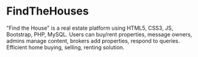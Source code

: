 # FindTheHouses
"Find the House" is a real estate platform using HTML5, CSS3, JS, Bootstrap, PHP, MySQL. Users can buy/rent properties, message owners, admins manage content, brokers add properties, respond to queries. Efficient home buying, selling, renting solution.
